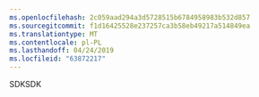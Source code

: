 ```yaml
---
ms.openlocfilehash: 2c059aad294a3d5728515b6784958983b532d857
ms.sourcegitcommit: f1d16425528e237257ca3b58eb49217a514849ea
ms.translationtype: MT
ms.contentlocale: pl-PL
ms.lasthandoff: 04/24/2019
ms.locfileid: "63872217"
---
```

<span data-ttu-id="8c2c5-101">SDK</span><span class="sxs-lookup"><span data-stu-id="8c2c5-101">SDK</span></span>